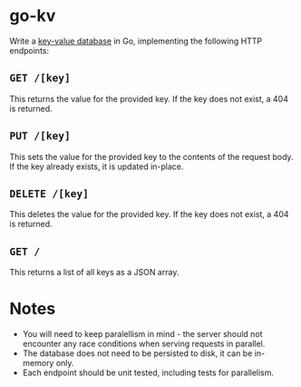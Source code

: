 # go-kv
Write a [key-value database](https://en.wikipedia.org/wiki/Key%E2%80%93value_database) in Go, implementing the following HTTP endpoints:

## `GET /[key]`
This returns the value for the provided key. If the key does not exist, a 404 is returned.

## `PUT /[key]`
This sets the value for the provided key to the contents of the request body. If the key already exists, it is updated in-place.

## `DELETE /[key]`
This deletes the value for the provided key. If the key does not exist, a 404 is returned.

## `GET /`
This returns a list of all keys as a JSON array.

# Notes
* You will need to keep paralellism in mind - the server should not encounter any race conditions when serving requests in parallel.
* The database does not need to be persisted to disk, it can be in-memory only.
* Each endpoint should be unit tested, including tests for parallelism.

